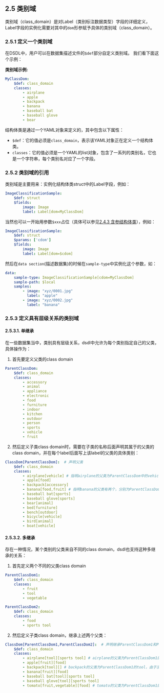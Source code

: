 ## 2.5 类别域

类别域（class_domain）是对Label（类别标注数据类型）字段的详细定义，Label字段的实例化需要对其中的`dom`形参赋予具体的类别域（class_domain）。

### 2.5.1 定义一个类别域
在DSDL中，用户可以在数据集描述文件的`$def`部分自定义类别域。 我们看下面这个示例：

**类别域示例:**

```yaml
MyClassDom:
    $def: class_domain
    classes:
        - airplane
        - apple
        - backpack
        - banana
        - baseball bat
        - baseball glove
        - bear
```
结构体类是通过一个YAML对象来定义的，其中包含以下属性：

+ `$def`：它的值必须是`class_domain`，表示该YAML对象正在定义一个结构体类。
+ `classes`：它的值必须是一个YAML的list对象，包含了一系列的类别名，它也是一个字符串，每个类别名对应了一个字段。

### 2.5.2 类别域的引用

类别域是主要用来：实例化结构体类struct中的Label字段，例如：

```yaml
ImageClassificationSample:
    $def: struct
    $fields:
        image: Image
        label: Label[dom=MyClassDom]
```

当然也可以一开始用参数`$xxx`占位（具体可以参见[2.4.3 含参结构体类](structs.zh.md)），例如：

```yaml
ImageClassificationSample:
    $def: struct
    $params: ['cdom']
    $fields:
        image: Image
        label: Label[dom=$cdom]
```

然后在`data section`(描述数据集)的时候在`sample-type`中实例化这个参数，如：

```yaml
data:
    sample-type: ImageClassificationSample[cdom=MyClassDom]
    sample-path: $local
    samples:
        - image: "xyz/0001.jpg"
          label: "apple"
        - image: "xyz/0002.jpg"
          label: "banana"
```

### 2.5.3 定义具有层级关系的类别域

#### 2.5.3.1. 单继承

在一些数据集当中，类别具有层级关系，dsdl中允许为每个类别指定自己的父类，具体操作为：

1. 首先要定义父类的class domain

```yaml
ParentClassDom:
    $def: class_domain
    classes:
        - accessory
        - animal
        - appliance
        - electronic
        - food
        - furniture
        - indoor
        - kitchen
        - outdoor
        - person
        - sports
        - vehicle
        - fruit
```

2. 然后定义子类class domain时，需要在子类的名称后面声明其属于的父类的class domain，并在每个label后面写上该label的父类的具体类别：

```yaml
ClassDom[ParentClassDom]:  # 声明父类
    $def: class_domain
    classes:
        - airplane[vehicle] # 指明airplane的父类为ParentClassDom中的vehicle
        - apple[food]
        - backpack[accessory]
        - banana[food,fruit] # 指明banana的父类有两个，分别为ParentClassDom中的food和fruit
        - baseball bat[sports]
        - baseball glove[sports]
        - bear[animal]
        - bed[furniture]
        - bench[outdoor]
        - bicycle[vehicle]
        - bird[animal]
        - boat[vehicle]
```

#### 2.5.3.2. 多继承

存在一种情况，某个类别的父类来自不同的class domain，dsdl也支持这种多继承的关系：

1. 首先定义两个不同的父类class domain

```yaml
ParentClassDom1:
    $def: class_domain
    classes:
        - fruit
        - tool
        - vegetable
                
ParentClassDom2:
    $def: class_domain
    classes:
        - food
        - sports tool
```

2. 然后定义子类class domain，继承上述两个父类：

```yaml
ClassDom[ParentClassDom1,ParentClassDom2]:  # 声明继承ParentClassDom1和ParentClassDom2两个父类
    $def: class_domain
    classes:
        - airplane[tool][sports tool] # airplane的父类为ParentClassDom1的tool与ParentClassDom2中的sports tool
        - apple[fruit][food]
        - backpack[tool][] # backpack的父类为ParentClassDom1的tool，由于没有属于ParentClassDom2的父类，所以第二个位置为空
        - banana[fruit][food]
        - baseball bat[tool][sports tool]
        - baseball glove[tool][sports tool]
        - tomato[fruit,vegetable][food] # tomato的父类为ParentClassDom1的fruit和vegetable以及ParentClassDom2的food
```



